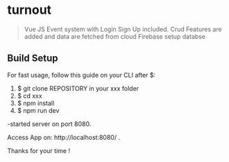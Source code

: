 # turnout

> Vue JS Event system with Login Sign Up included. Crud Features are added and data are fetched from cloud Firebase setup databse

## Build Setup

For fast usage, follow this guide on your CLI after $:

1. $ git clone REPOSITORY in your xxx folder
2. $ cd xxx
3. $ npm install
4. $ npm run dev 

-started server on port 8080.

Access App on: http://localhost:8080/ .

Thanks for your time !

